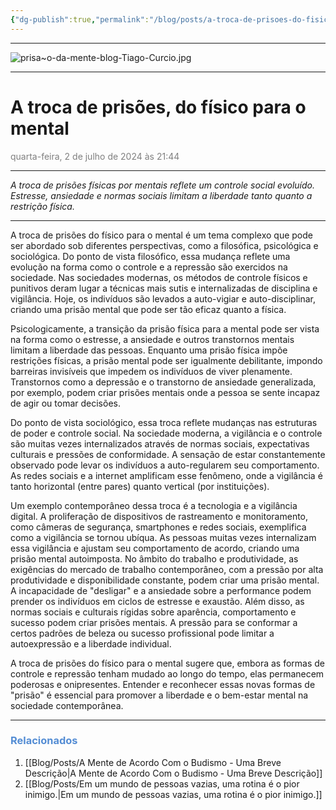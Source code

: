 ```yaml
---
{"dg-publish":true,"permalink":"/blog/posts/a-troca-de-prisoes-do-fisico-para-o-mental/","dgShowToc":true,"noteIcon":""}
---
```



---

![prisa~o-da-mente-blog-Tiago-Curcio.jpg](/img/user/500%20-%20Media/prisa~o-da-mente-blog-Tiago-Curcio.jpg)

---

# A troca de prisões, do físico para o mental
<font color="#7f7f7f">quarta-feira, 2 de julho de 2024 às 21:44</font>

---

*A troca de prisões físicas por mentais reflete um controle social evoluído. Estresse, ansiedade e normas sociais limitam a liberdade tanto quanto a restrição física.*

---

A troca de prisões do físico para o mental é um tema complexo que pode ser abordado sob diferentes perspectivas, como a filosófica, psicológica e sociológica. Do ponto de vista filosófico, essa mudança reflete uma evolução na forma como o controle e a repressão são exercidos na sociedade. Nas sociedades modernas, os métodos de controle físicos e punitivos deram lugar a técnicas mais sutis e internalizadas de disciplina e vigilância. Hoje, os indivíduos são levados a auto-vigiar e auto-disciplinar, criando uma prisão mental que pode ser tão eficaz quanto a física.

Psicologicamente, a transição da prisão física para a mental pode ser vista na forma como o estresse, a ansiedade e outros transtornos mentais limitam a liberdade das pessoas. Enquanto uma prisão física impõe restrições físicas, a prisão mental pode ser igualmente debilitante, impondo barreiras invisíveis que impedem os indivíduos de viver plenamente. Transtornos como a depressão e o transtorno de ansiedade generalizada, por exemplo, podem criar prisões mentais onde a pessoa se sente incapaz de agir ou tomar decisões.

Do ponto de vista sociológico, essa troca reflete mudanças nas estruturas de poder e controle social. Na sociedade moderna, a vigilância e o controle são muitas vezes internalizados através de normas sociais, expectativas culturais e pressões de conformidade. A sensação de estar constantemente observado pode levar os indivíduos a auto-regularem seu comportamento. As redes sociais e a internet amplificam esse fenômeno, onde a vigilância é tanto horizontal (entre pares) quanto vertical (por instituições).

Um exemplo contemporâneo dessa troca é a tecnologia e a vigilância digital. A proliferação de dispositivos de rastreamento e monitoramento, como câmeras de segurança, smartphones e redes sociais, exemplifica como a vigilância se tornou ubíqua. As pessoas muitas vezes internalizam essa vigilância e ajustam seu comportamento de acordo, criando uma prisão mental autoimposta. No âmbito do trabalho e produtividade, as exigências do mercado de trabalho contemporâneo, com a pressão por alta produtividade e disponibilidade constante, podem criar uma prisão mental. A incapacidade de "desligar" e a ansiedade sobre a performance podem prender os indivíduos em ciclos de estresse e exaustão. Além disso, as normas sociais e culturais rígidas sobre aparência, comportamento e sucesso podem criar prisões mentais. A pressão para se conformar a certos padrões de beleza ou sucesso profissional pode limitar a autoexpressão e a liberdade individual.

A troca de prisões do físico para o mental sugere que, embora as formas de controle e repressão tenham mudado ao longo do tempo, elas permanecem poderosas e onipresentes. Entender e reconhecer essas novas formas de "prisão" é essencial para promover a liberdade e o bem-estar mental na sociedade contemporânea.

---

### <font color="#548dd4">Relacionados</font>
1. [[Blog/Posts/A Mente de Acordo Com o Budismo - Uma Breve Descrição\|A Mente de Acordo Com o Budismo - Uma Breve Descrição]]
2. [[Blog/Posts/Em um mundo de pessoas vazias, uma rotina é o pior inimigo.\|Em um mundo de pessoas vazias, uma rotina é o pior inimigo.]]



